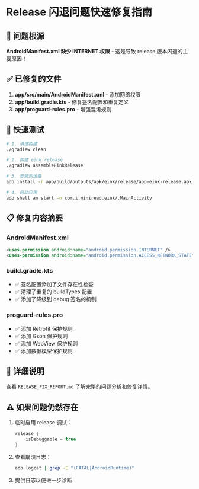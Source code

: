 # Release 闪退问题快速修复指南

## 🎯 问题根源

**AndroidManifest.xml 缺少 INTERNET 权限** - 这是导致 release 版本闪退的主要原因！

## ✅ 已修复的文件

1. **app/src/main/AndroidManifest.xml** - 添加网络权限
2. **app/build.gradle.kts** - 修复签名配置和重复定义
3. **app/proguard-rules.pro** - 增强混淆规则

## 🚀 快速测试

```bash
# 1. 清理构建
./gradlew clean

# 2. 构建 eink release
./gradlew assembleEinkRelease

# 3. 安装到设备
adb install -r app/build/outputs/apk/eink/release/app-eink-release.apk

# 4. 启动应用
adb shell am start -n com.i.miniread.eink/.MainActivity
```

## 📋 修复内容摘要

### AndroidManifest.xml
```xml
<uses-permission android:name="android.permission.INTERNET" />
<uses-permission android:name="android.permission.ACCESS_NETWORK_STATE" />
```

### build.gradle.kts
- ✅ 签名配置添加了文件存在性检查
- ✅ 清理了重复的 buildTypes 配置
- ✅ 添加了降级到 debug 签名的机制

### proguard-rules.pro
- ✅ 添加 Retrofit 保护规则
- ✅ 添加 Gson 保护规则
- ✅ 添加 WebView 保护规则
- ✅ 添加数据模型保护规则

## 📝 详细说明

查看 `RELEASE_FIX_REPORT.md` 了解完整的问题分析和修复详情。

## ⚠️ 如果问题仍然存在

1. 临时启用 release 调试：
   ```kotlin
   release {
       isDebuggable = true
   }
   ```

2. 查看崩溃日志：
   ```bash
   adb logcat | grep -E "(FATAL|AndroidRuntime)"
   ```

3. 提供日志以便进一步诊断

